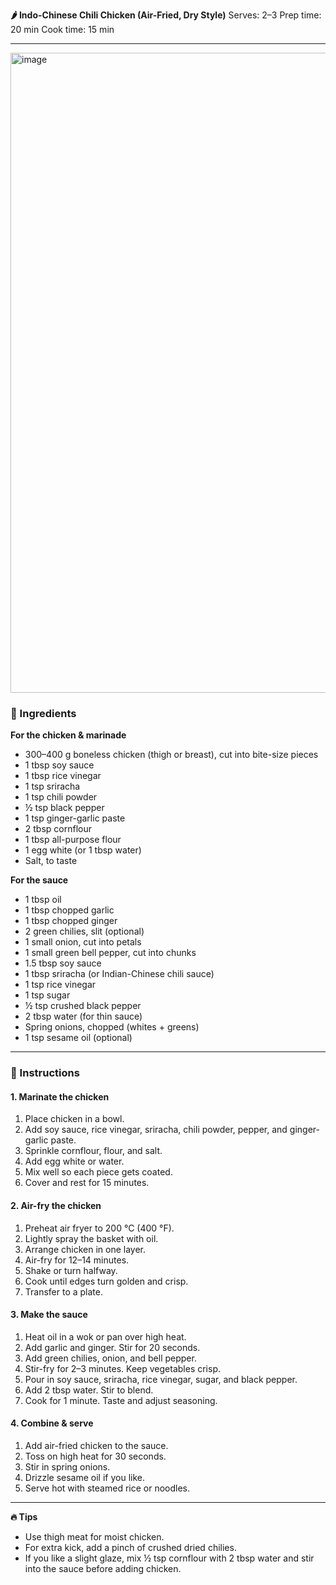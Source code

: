 **🌶️ Indo-Chinese Chili Chicken (Air-Fried, Dry Style)**
Serves: 2–3
Prep time: 20 min
Cook time: 15 min

---

<img width="1536" height="1024" alt="image" src="https://github.com/user-attachments/assets/b3c04a98-f6f9-4d30-a6d1-5a290213a4ba" />


### 🧂 Ingredients

**For the chicken & marinade**

* 300–400 g boneless chicken (thigh or breast), cut into bite-size pieces
* 1 tbsp soy sauce
* 1 tbsp rice vinegar
* 1 tsp sriracha
* 1 tsp chili powder
* ½ tsp black pepper
* 1 tsp ginger-garlic paste
* 2 tbsp cornflour
* 1 tbsp all-purpose flour
* 1 egg white (or 1 tbsp water)
* Salt, to taste

**For the sauce**

* 1 tbsp oil
* 1 tbsp chopped garlic
* 1 tbsp chopped ginger
* 2 green chilies, slit (optional)
* 1 small onion, cut into petals
* 1 small green bell pepper, cut into chunks
* 1.5 tbsp soy sauce
* 1 tbsp sriracha (or Indian-Chinese chili sauce)
* 1 tsp rice vinegar
* 1 tsp sugar
* ½ tsp crushed black pepper
* 2 tbsp water (for thin sauce)
* Spring onions, chopped (whites + greens)
* 1 tsp sesame oil (optional)

---

### 🔪 Instructions

#### 1. Marinate the chicken

1. Place chicken in a bowl.
2. Add soy sauce, rice vinegar, sriracha, chili powder, pepper, and ginger-garlic paste.
3. Sprinkle cornflour, flour, and salt.
4. Add egg white or water.
5. Mix well so each piece gets coated.
6. Cover and rest for 15 minutes.

#### 2. Air-fry the chicken

1. Preheat air fryer to 200 °C (400 °F).
2. Lightly spray the basket with oil.
3. Arrange chicken in one layer.
4. Air-fry for 12–14 minutes.
5. Shake or turn halfway.
6. Cook until edges turn golden and crisp.
7. Transfer to a plate.

#### 3. Make the sauce

1. Heat oil in a wok or pan over high heat.
2. Add garlic and ginger. Stir for 20 seconds.
3. Add green chilies, onion, and bell pepper.
4. Stir-fry for 2–3 minutes. Keep vegetables crisp.
5. Pour in soy sauce, sriracha, rice vinegar, sugar, and black pepper.
6. Add 2 tbsp water. Stir to blend.
7. Cook for 1 minute. Taste and adjust seasoning.

#### 4. Combine & serve

1. Add air-fried chicken to the sauce.
2. Toss on high heat for 30 seconds.
3. Stir in spring onions.
4. Drizzle sesame oil if you like.
5. Serve hot with steamed rice or noodles.

---

**🔥 Tips**

* Use thigh meat for moist chicken.
* For extra kick, add a pinch of crushed dried chilies.
* If you like a slight glaze, mix ½ tsp cornflour with 2 tbsp water and stir into the sauce before adding chicken.
